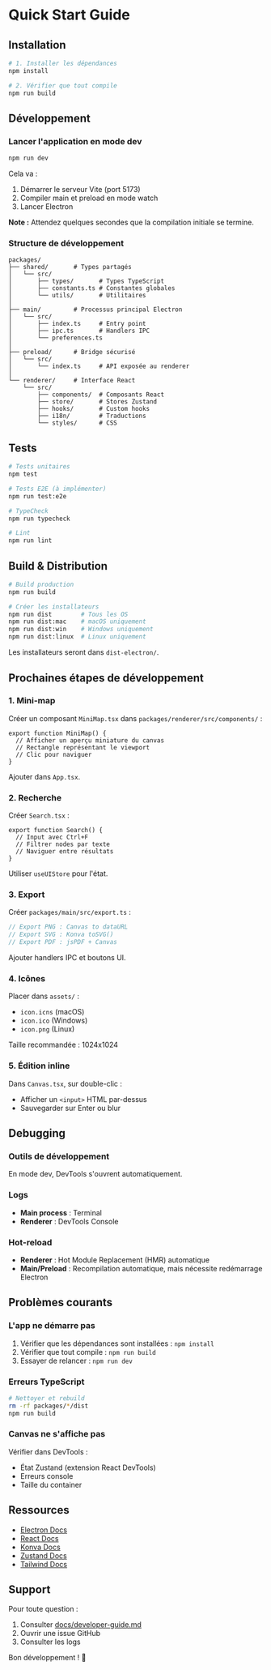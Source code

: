 # Quick Start Guide

## Installation

```bash
# 1. Installer les dépendances
npm install

# 2. Vérifier que tout compile
npm run build
```

## Développement

### Lancer l'application en mode dev

```bash
npm run dev
```

Cela va :
1. Démarrer le serveur Vite (port 5173)
2. Compiler main et preload en mode watch
3. Lancer Electron

**Note :** Attendez quelques secondes que la compilation initiale se termine.

### Structure de développement

```
packages/
├── shared/       # Types partagés
│   └── src/
│       ├── types/       # Types TypeScript
│       ├── constants.ts # Constantes globales
│       └── utils/       # Utilitaires
│
├── main/         # Processus principal Electron
│   └── src/
│       ├── index.ts     # Entry point
│       ├── ipc.ts       # Handlers IPC
│       └── preferences.ts
│
├── preload/      # Bridge sécurisé
│   └── src/
│       └── index.ts     # API exposée au renderer
│
└── renderer/     # Interface React
    └── src/
        ├── components/  # Composants React
        ├── store/       # Stores Zustand
        ├── hooks/       # Custom hooks
        ├── i18n/        # Traductions
        └── styles/      # CSS
```

## Tests

```bash
# Tests unitaires
npm test

# Tests E2E (à implémenter)
npm run test:e2e

# TypeCheck
npm run typecheck

# Lint
npm run lint
```

## Build & Distribution

```bash
# Build production
npm run build

# Créer les installateurs
npm run dist        # Tous les OS
npm run dist:mac    # macOS uniquement
npm run dist:win    # Windows uniquement
npm run dist:linux  # Linux uniquement
```

Les installateurs seront dans `dist-electron/`.

## Prochaines étapes de développement

### 1. Mini-map

Créer un composant `MiniMap.tsx` dans `packages/renderer/src/components/` :

```tsx
export function MiniMap() {
  // Afficher un aperçu miniature du canvas
  // Rectangle représentant le viewport
  // Clic pour naviguer
}
```

Ajouter dans `App.tsx`.

### 2. Recherche

Créer `Search.tsx` :

```tsx
export function Search() {
  // Input avec Ctrl+F
  // Filtrer nodes par texte
  // Naviguer entre résultats
}
```

Utiliser `useUIStore` pour l'état.

### 3. Export

Créer `packages/main/src/export.ts` :

```typescript
// Export PNG : Canvas to dataURL
// Export SVG : Konva toSVG()
// Export PDF : jsPDF + Canvas
```

Ajouter handlers IPC et boutons UI.

### 4. Icônes

Placer dans `assets/` :
- `icon.icns` (macOS)
- `icon.ico` (Windows)
- `icon.png` (Linux)

Taille recommandée : 1024x1024

### 5. Édition inline

Dans `Canvas.tsx`, sur double-clic :
- Afficher un `<input>` HTML par-dessus
- Sauvegarder sur Enter ou blur

## Debugging

### Outils de développement

En mode dev, DevTools s'ouvrent automatiquement.

### Logs

- **Main process** : Terminal
- **Renderer** : DevTools Console

### Hot-reload

- **Renderer** : Hot Module Replacement (HMR) automatique
- **Main/Preload** : Recompilation automatique, mais nécessite redémarrage Electron

## Problèmes courants

### L'app ne démarre pas

1. Vérifier que les dépendances sont installées : `npm install`
2. Vérifier que tout compile : `npm run build`
3. Essayer de relancer : `npm run dev`

### Erreurs TypeScript

```bash
# Nettoyer et rebuild
rm -rf packages/*/dist
npm run build
```

### Canvas ne s'affiche pas

Vérifier dans DevTools :
- État Zustand (extension React DevTools)
- Erreurs console
- Taille du container

## Ressources

- [Electron Docs](https://www.electronjs.org/docs)
- [React Docs](https://react.dev)
- [Konva Docs](https://konvajs.org/docs/)
- [Zustand Docs](https://github.com/pmndrs/zustand)
- [Tailwind Docs](https://tailwindcss.com/docs)

## Support

Pour toute question :
1. Consulter [docs/developer-guide.md](./docs/developer-guide.md)
2. Ouvrir une issue GitHub
3. Consulter les logs

Bon développement ! 🚀
